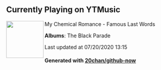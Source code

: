 ## Currently Playing on YTMusic

[<img align="left" width="100" src="https://lh3.googleusercontent.com/v_9D7-qcGPdGaKb-sA5wBwpY9SXsUZdzMLFcaR_AQRsY84iQnOEfI9hKUh5B1Veb_HElggrbVRDVp5yl">](https://music.youtube.com/channel/UC527A_XB_c7XftocVOIVNeA)

My Chemical Romance - Famous Last Words

**Albums**: The Black Parade

Last updated at 07/20/2020 13:15

#### Generated with [20chan/github-now](https://github.com/20chan/github-now)


<!--
**20chan/20chan** is a ✨ _special_ ✨ repository because its `README.md` (this file) appears on your GitHub profile.

Here are some ideas to get you started:

- 🔭 I’m currently working on ...
- 🌱 I’m currently learning ...
- 👯 I’m looking to collaborate on ...
- 🤔 I’m looking for help with ...
- 💬 Ask me about ...
- 📫 How to reach me: ...
- 😄 Pronouns: ...
- ⚡ Fun fact: ...
-->
